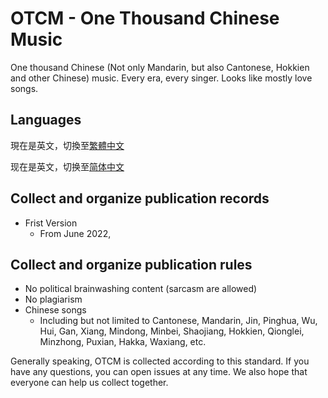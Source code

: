 # OTCM - One Thousand Chinese Music
One thousand Chinese (Not only Mandarin, but also Cantonese, Hokkien and other Chinese) music. Every era, every singer. Looks like mostly love songs.

## Languages
現在是英文，切換至[繁體中文](README-tc.md)

现在是英文，切换至[简体中文](README-sc.md)

## Collect and organize publication records
- Frist Version
  - From June 2022,

## Collect and organize publication rules
- No political brainwashing content (sarcasm are allowed)
- No plagiarism
- Chinese songs
   - Including but not limited to Cantonese, Mandarin, Jin, Pinghua, Wu, Hui, Gan, Xiang, Mindong, Minbei, Shaojiang, Hokkien, Qionglei, Minzhong, Puxian, Hakka, Waxiang, etc.


Generally speaking, OTCM is collected according to this standard. If you have any questions, you can open issues at any time. We also hope that everyone can help us collect together.
